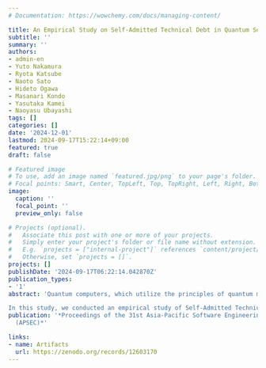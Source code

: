 ```yaml
---
# Documentation: https://wowchemy.com/docs/managing-content/

title: An Empirical Study on Self-Admitted Technical Debt in Quantum Software
subtitle: ''
summary: ''
authors:
- admin-en
- Yuto Nakamura
- Ryota Katsube
- Naoto Sato
- Hideto Ogawa
- Masanari Kondo
- Yasutaka Kamei
- Naoyasu Ubayashi
tags: []
categories: []
date: '2024-12-01'
lastmod: 2024-09-17T15:22:14+09:00
featured: true
draft: false

# Featured image
# To use, add an image named `featured.jpg/png` to your page's folder.
# Focal points: Smart, Center, TopLeft, Top, TopRight, Left, Right, BottomLeft, Bottom, BottomRight.
image:
  caption: ''
  focal_point: ''
  preview_only: false

# Projects (optional).
#   Associate this post with one or more of your projects.
#   Simply enter your project's folder or file name without extension.
#   E.g. `projects = ["internal-project"]` references `content/project/deep-learning/index.md`.
#   Otherwise, set `projects = []`.
projects: []
publishDate: '2024-09-17T06:22:14.042870Z'
publication_types:
- '1'
abstract: 'Quantum computers, which utilize the principles of quantum mechanics, are expected to be applied to a wide range of fields. With the advancement of quantum computer development, a lot of quantum software, which enables the operation of quantum computers, has been developed. It has a distinct nature (e.g., superposition and entanglement of qubits) compared to traditional software, leading to the unique challenges of its development. While prior studies have clarified and defined some unique challenges of quantum software, many remain unclear due to limited research.

In this study, we conducted an empirical study of Self-Admitted Technical Debt (SATD) for quantum software. SATD is a type of technical debt, a problem in the code that the developer is aware of. Hence, we conjecture that analyzing SATDs can reveal the unique challenges developers face when developing quantum software. We manually coded 202 comments from the Python® files of the 61 open-source quantum software on GitHub®. The 202 comments correspond to a 95% confidence level with a 5% confidence interval, as in previous studies. The results showed that 88 comments (45.6% of all SATD comments) were quantum-specific SATDs (QSATDs), which require knowledge of quantum computation to repay. Furthermore, we propose a taxonomy for QSATDs. This taxonomy, which consists of four main categories and eight subcategories, classifies QSATDs in terms of quantum-specific aspects such as circuit implementation, backend, and algorithms. Our empirical results are beneficial for quantum software developers, helping them understand implementation areas that require attention. For researchers, our results promote further research, including the exploration of challenges in QSATD repayment.'
publication: '*Proceedings of the 31st Asia-Pacific Software Engineering Conference
  (APSEC)*'

links:
- name: Artifacts
  url: https://zenodo.org/records/12603170
---
```


